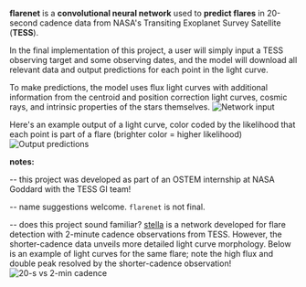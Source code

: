 **flarenet** is a **convolutional neural network** used to **predict flares** in 20-second cadence data from NASA's Transiting Exoplanet Survey Satellite (**TESS**).

In the final implementation of this project, a user will simply input a TESS observing target and some observing dates, and the model will download all relevant data and output predictions for each point in the light curve. 

To make predictions, the model uses flux light curves with additional information from the centroid and position correction light curves, cosmic rays, and intrinsic properties of the stars themselves.
![Network input](https://github.com/veraberger/flarenet/blob/5f86206003fa66fc4a9390170b6ac45fdc9dfa39/figures/network_inputs.png)

Here's an example output of a light curve, color coded by the likelihood that each point is part of a flare (brighter color = higher likelihood)
![Output predictions](https://github.com/veraberger/flarenet/blob/5f86206003fa66fc4a9390170b6ac45fdc9dfa39/figures/flare_predictions.png)



**notes:**

-- this project was developed as part of an OSTEM internship at NASA Goddard with the TESS GI team!

-- name suggestions welcome. `flarenet` is not final.

-- does this project sound familiar? 
[stella](https://github.com/afeinstein20/stella) is a network developed for flare detection with 2-minute cadence observations from TESS. However, the shorter-cadence data unveils more detailed light curve morphology. Below is an example of light curves for the same flare; note the high flux and double peak resolved by the shorter-cadence observation! 
![20-s vs 2-min cadence](https://github.com/veraberger/flarenet/blob/5f86206003fa66fc4a9390170b6ac45fdc9dfa39/figures/tess_flares_20s_2min.png)

